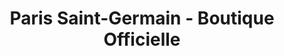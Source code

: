 ---
title: "Paris Saint-Germain - Boutique Officielle"
url: /acheres/paris-saint-germain-boutique-officielle/
shop: sports
---